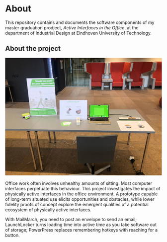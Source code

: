 # About
This repository contains and documents the software components of my master graduation prodject, _Active Interfaces in the Office_, 
at the department of Industrial Design at Eindhoven University of Technology.

## About the project

![Project stand of demoday, featuring posters, prototypes, and a laptop](https://raw.githubusercontent.com/0-Philip/keller_fmp/main/media/demoday_stand.png)

Office work often involves unhealthy amounts of sitting. Most computer interfaces perpetuate this behaviour. 
This project investigates the impact of physically active interfaces in the office environment. 
A prototype capable of long-term situated use elicits opportunities and obstacles, while lower fidelity 
proofs of concept explore the emergent qualities of a potential ecosystem of physically active interfaces.

With MailMarch, you need to post an envelope to send an email; LaunchLocker turns loading time into active time as you take software out of storage; 
PowerPress replaces remembering hotkeys with reaching for a button.
